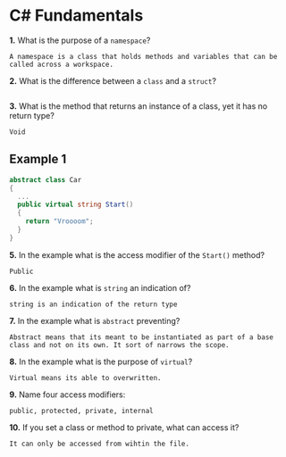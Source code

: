 # C# Fundamentals


**1.** What is the purpose of a `namespace`?
<!-- enter you answer in the space below -->
```
A namespace is a class that holds methods and variables that can be called across a workspace.
```
**2.** What is the difference between a `class` and a `struct`?
<!-- enter you answer in the space below -->
```

```
**3.** What is the method that returns an instance of a class, yet it has no return type?
<!-- enter you answer in the space below -->
```
Void
```
## Example 1
```c#
abstract class Car
{
  ...
  public virtual string Start()
  {
    return "Vroooom";
  }
}
```
**5.** In the example what is the access modifier of the `Start()` method?
<!-- enter you answer in the space below -->
```
Public
```
**6.** In the example what is `string` an indication of?
<!-- enter you answer in the space below -->
```
string is an indication of the return type
```
**7.** In the example what is `abstract` preventing?
<!-- enter you answer in the space below -->
```
Abstract means that its meant to be instantiated as part of a base class and not on its own. It sort of narrows the scope.
```
**8.** In the example what is the purpose of `virtual`?
<!-- enter you answer in the space below -->
```
Virtual means its able to overwritten.
```
**9.** Name four access modifiers:
<!-- enter you answer in the space below -->
```
public, protected, private, internal
```
**10.** If you set a class or method to private, what can access it?
<!-- enter you answer in the space below -->
```
It can only be accessed from wihtin the file.
```